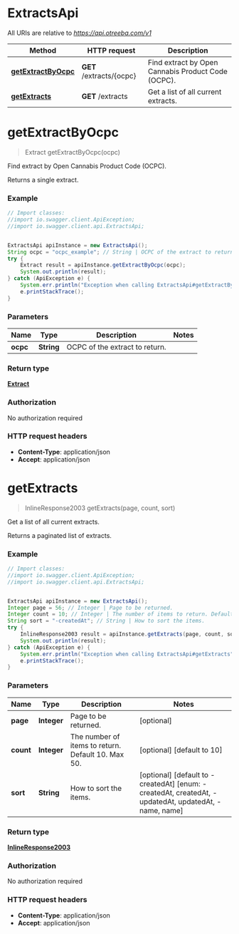 # ExtractsApi

All URIs are relative to *https://api.otreeba.com/v1*

Method | HTTP request | Description
------------- | ------------- | -------------
[**getExtractByOcpc**](ExtractsApi.md#getExtractByOcpc) | **GET** /extracts/{ocpc} | Find extract by Open Cannabis Product Code (OCPC).
[**getExtracts**](ExtractsApi.md#getExtracts) | **GET** /extracts | Get a list of all current extracts.


<a name="getExtractByOcpc"></a>
# **getExtractByOcpc**
> Extract getExtractByOcpc(ocpc)

Find extract by Open Cannabis Product Code (OCPC).

Returns a single extract.

### Example
```java
// Import classes:
//import io.swagger.client.ApiException;
//import io.swagger.client.api.ExtractsApi;


ExtractsApi apiInstance = new ExtractsApi();
String ocpc = "ocpc_example"; // String | OCPC of the extract to return.
try {
    Extract result = apiInstance.getExtractByOcpc(ocpc);
    System.out.println(result);
} catch (ApiException e) {
    System.err.println("Exception when calling ExtractsApi#getExtractByOcpc");
    e.printStackTrace();
}
```

### Parameters

Name | Type | Description  | Notes
------------- | ------------- | ------------- | -------------
 **ocpc** | **String**| OCPC of the extract to return. |

### Return type

[**Extract**](Extract.md)

### Authorization

No authorization required

### HTTP request headers

 - **Content-Type**: application/json
 - **Accept**: application/json

<a name="getExtracts"></a>
# **getExtracts**
> InlineResponse2003 getExtracts(page, count, sort)

Get a list of all current extracts.

Returns a paginated list of extracts.

### Example
```java
// Import classes:
//import io.swagger.client.ApiException;
//import io.swagger.client.api.ExtractsApi;


ExtractsApi apiInstance = new ExtractsApi();
Integer page = 56; // Integer | Page to be returned.
Integer count = 10; // Integer | The number of items to return. Default 10. Max 50.
String sort = "-createdAt"; // String | How to sort the items.
try {
    InlineResponse2003 result = apiInstance.getExtracts(page, count, sort);
    System.out.println(result);
} catch (ApiException e) {
    System.err.println("Exception when calling ExtractsApi#getExtracts");
    e.printStackTrace();
}
```

### Parameters

Name | Type | Description  | Notes
------------- | ------------- | ------------- | -------------
 **page** | **Integer**| Page to be returned. | [optional]
 **count** | **Integer**| The number of items to return. Default 10. Max 50. | [optional] [default to 10]
 **sort** | **String**| How to sort the items. | [optional] [default to -createdAt] [enum: -createdAt, createdAt, -updatedAt, updatedAt, -name, name]

### Return type

[**InlineResponse2003**](InlineResponse2003.md)

### Authorization

No authorization required

### HTTP request headers

 - **Content-Type**: application/json
 - **Accept**: application/json

